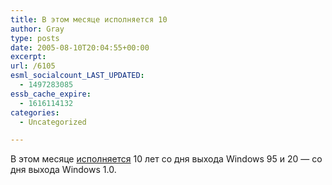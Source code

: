 ```yaml
---
title: В этом месяце исполняется 10
author: Gray
type: posts
date: 2005-08-10T20:04:55+00:00
excerpt:
url: /6105
esml_socialcount_LAST_UPDATED:
  - 1497283085
essb_cache_expire:
  - 1616114132
categories:
  - Uncategorized

---
```








В этом месяце <a href="http://channel9.msdn.com/ShowPost.aspx?PostID=98700#98700" target="_blank">исполняется</a> 10 лет со дня выхода Windows 95 и 20 &#8212; со дня выхода Windows 1.0.
